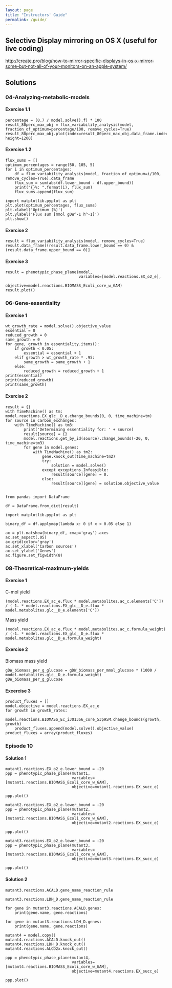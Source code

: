 ```yaml
---
layout: page
title: "Instructors' Guide"
permalink: /guide/
---
```


## Selective Display mirroring on OS X (useful for live coding)
<http://create.pro/blog/how-to-mirror-specific-displays-in-os-x-mirror-some-but-not-all-of-your-monitors-on-an-apple-system/>

## Solutions

### 04-Analyzing-metabolic-models

#### Exercise 1.1

    percentage = (0.7 / model.solve().f) * 100
    result_80perc_max_obj = flux_variability_analysis(model, fraction_of_optimum=percentage/100, remove_cycles=True)
    result_80perc_max_obj.plot(index=result_80perc_max_obj.data_frame.index, height=1200)

#### Exercise 1.2

    flux_sums = []
    optimum_percentages = range(50, 105, 5)
    for i in optimum_percentages:
        df = flux_variability_analysis(model, fraction_of_optimum=i/100, remove_cycles=True).data_frame
        flux_sum = sum(abs(df.lower_bound - df.upper_bound))
        print("{}%: ".format(i), flux_sum)
        flux_sums.append(flux_sum)

    import matplotlib.pyplot as plt
    plt.plot(optimum_percentages, flux_sums)
    plt.xlabel('Optimum (%)')
    plt.ylabel('Flux sum [mmol gDW^-1 h^-1]')
    plt.show()

#### Exercise 2

    result = flux_variability_analysis(model, remove_cycles=True)
    result.data_frame[(result.data_frame.lower_bound == 0) & (result.data_frame.upper_bound == 0)]


#### Exercise 3

    result = phenotypic_phase_plane(model,
                                    variables=[model.reactions.EX_o2_e],
                                    objective=model.reactions.BIOMASS_Ecoli_core_w_GAM)
    result.plot()


### 06-Gene-essentiality

#### Exercise 1

    wt_growth_rate = model.solve().objective_value
    essential = 0
    reduced_growth = 0
    same_growth = 0
    for gene, growth in essentiality.items():
        if growth < 0.05:
            essential = essential + 1
        elif growth > wt_growth_rate * .95:
            same_growth = same_growth + 1
        else:
            reduced_growth = reduced_growth + 1
    print(essential)
    print(reduced_growth)
    print(same_growth)

#### Exercise 2

    result = {}
    with TimeMachine() as tm:
    model.reactions.EX_glc__D_e.change_bounds(0, 0, time_machine=tm)
    for source in carbon_exchanges:
        with TimeMachine() as tm3:
            print('Determining essentiality for: ' + source)
            result[source] = {}
            model.reactions.get_by_id(source).change_bounds(-20, 0, time_machine=tm3)
            for gene in model.genes:
                with TimeMachine() as tm2:
                    gene.knock_out(time_machine=tm2)
                    try:
                        solution = model.solve()
                    except exceptions.Infeasible:
                        result[source][gene] = 0.
                    else:
                        result[source][gene] = solution.objective_value


    from pandas import DataFrame

    df = DataFrame.from_dict(result)

    import matplotlib.pyplot as plt

    binary_df = df.applymap(lambda x: 0 if x < 0.05 else 1)

    ax = plt.matshow(binary_df, cmap='gray').axes
    ax.set_aspect(.05)
    ax.grid(color='gray')
    ax.set_xlabel('Carbon sources')
    ax.set_ylabel('Genes')
    ax.figure.set_figwidth(8)

### 08-Theoretical-maximum-yields

#### Exercise 1

C-mol yield

    (model.reactions.EX_ac_e.flux * model.metabolites.ac_c.elements['C']) / (-1. * model.reactions.EX_glc__D_e.flux * model.metabolites.glc__D_e.elements['C'])

Mass yield

    (model.reactions.EX_ac_e.flux * model.metabolites.ac_c.formula_weight) / (-1. * model.reactions.EX_glc__D_e.flux * model.metabolites.glc__D_e.formula_weight)


#### Exercise 2

Biomass mass yield

    gDW_biomass_per_g_glucose = gDW_biomass_per_mmol_glucose * (1000 / model.metabolites.glc__D_e.formula_weight)
    gDW_biomass_per_g_glucose

#### Excercise 3

    product_fluxes = []
    model.objective = model.reactions.EX_ac_e
    for growth in growth_rates:
        model.reactions.BIOMASS_Ec_iJO1366_core_53p95M.change_bounds(growth, growth)
        product_fluxes.append(model.solve().objective_value)
    product_fluxes = array(product_fluxes)

### Episode 10

#### Solution 1

    mutant1.reactions.EX_o2_e.lower_bound = -20
    ppp = phenotypic_phase_plane(mutant1,
                                 variables=[mutant1.reactions.BIOMASS_Ecoli_core_w_GAM],
                                 objective=mutant1.reactions.EX_succ_e)

    ppp.plot()

    mutant2.reactions.EX_o2_e.lower_bound = -20
    ppp = phenotypic_phase_plane(mutant2,
                                 variables=[mutant2.reactions.BIOMASS_Ecoli_core_w_GAM],
                                 objective=mutant2.reactions.EX_succ_e)

    ppp.plot()

    mutant3.reactions.EX_o2_e.lower_bound = -20
    ppp = phenotypic_phase_plane(mutant3,
                                 variables=[mutant3.reactions.BIOMASS_Ecoli_core_w_GAM],
                                 objective=mutant3.reactions.EX_succ_e)

    ppp.plot()


#### Solution 2

    mutant3.reactions.ACALD.gene_name_reaction_rule

    mutant3.reactions.LDH_D.gene_name_reaction_rule

    for gene in mutant3.reactions.ACALD.genes:
        print(gene.name, gene.reactions)

    for gene in mutant3.reactions.LDH_D.genes:
        print(gene.name, gene.reactions)

    mutant4 = model.copy()
    mutant4.reactions.ACALD.knock_out()
    mutant4.reactions.LDH_D.knock_out()
    mutant4.reactions.ALCD2x.knock_out()

    ppp = phenotypic_phase_plane(mutant4,
                                 variables=[mutant4.reactions.BIOMASS_Ecoli_core_w_GAM],
                                 objective=mutant4.reactions.EX_succ_e)

    ppp.plot()
